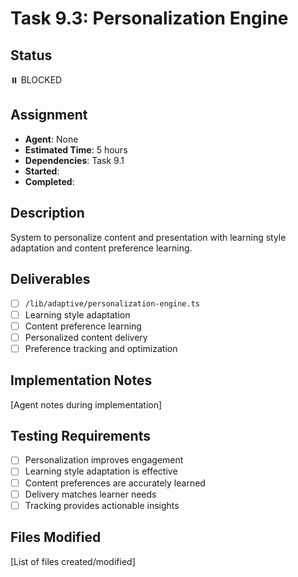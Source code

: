 # Task 9.3: Personalization Engine

## Status

⏸️ BLOCKED

## Assignment

- **Agent**: None
- **Estimated Time**: 5 hours
- **Dependencies**: Task 9.1
- **Started**:
- **Completed**:

## Description

System to personalize content and presentation with learning style adaptation and content preference learning.

## Deliverables

- [ ] `/lib/adaptive/personalization-engine.ts`
- [ ] Learning style adaptation
- [ ] Content preference learning
- [ ] Personalized content delivery
- [ ] Preference tracking and optimization

## Implementation Notes

[Agent notes during implementation]

## Testing Requirements

- [ ] Personalization improves engagement
- [ ] Learning style adaptation is effective
- [ ] Content preferences are accurately learned
- [ ] Delivery matches learner needs
- [ ] Tracking provides actionable insights

## Files Modified

[List of files created/modified]
